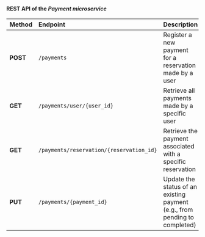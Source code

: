 #### REST API of the *Payment microservice*

| **Method** | **Endpoint** | **Description** |
|:------------|:-------------|:----------------|
| **POST** | `/payments` | Register a new payment for a reservation made by a user |
| **GET** | `/payments/user/{user_id}` | Retrieve all payments made by a specific user |
| **GET** | `/payments/reservation/{reservation_id}` | Retrieve the payment associated with a specific reservation |
| **PUT** | `/payments/{payment_id}` | Update the status of an existing payment (e.g., from pending to completed) |
